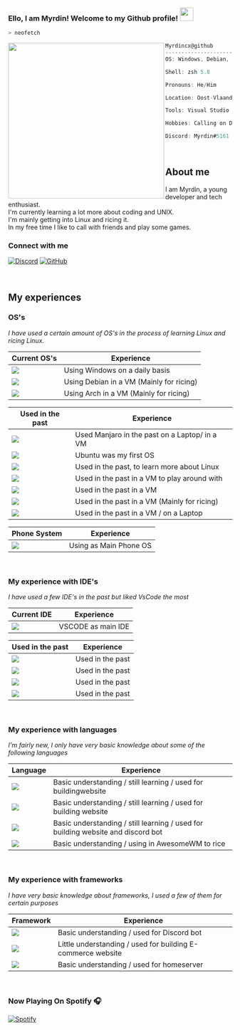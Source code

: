 ### Ello, I am Myrdin! Welcome to my Github profile! <img src="https://raw.githubusercontent.com/Asmit2952/Asmit2952/master/src/wave.gif?token=ATQS65XWY4MME7NJYAZ4LCTBN34AU" width="30px">

```zsh
> neofetch
```

<img align="left" src="https://i.pinimg.com/originals/2a/a6/55/2aa655a91b62c5c635e222cb6ac1b5c6.jpg" width="350" height="350" />

```csharp
Myrdincx@github
-------------------------
OS: Windows, Debian, Arch, ...

Shell: zsh 5.8

Pronouns: He/Him

Location: Oost-Vlaanderen, Belgium

Tools: Visual Studio Code, USB-stick

Hobbies: Calling on Discord, playing the saxophone, learning and coding

Discord: Myrdin#5161

```

<br />

## About me

I am Myrdin, a young developer and tech enthusiast.\
I'm currently learning a lot more about coding and UNIX.\
I'm mainly getting into Linux and ricing it.\
In my free time I like to call with friends and play some games.


### Connect with me
[![Discord](https://img.shields.io/badge/Discord-7289DA?style=for-the-badge&logo=discord&logoColor=white)](https://discord.gg/KVru2J7y57)
[![GitHub](https://img.shields.io/badge/Github-100000?style=for-the-badge&logo=github&logoColor=white)](https://github.com/Myrdincx)

<br />



## My experiences

### OS's
*I have used a certain amount of OS's in the process of learning Linux and ricing Linux.*

Current OS's | Experience
------------ | -------------
<img src="https://img.shields.io/badge/Windows-0078D6?style=for-the-badge&logo=windows&logoColor=white" /> | Using Windows on a daily basis
<img src="https://img.shields.io/badge/Debian-A81D33?style=for-the-badge&logo=debian&logoColor=white" /> | Using Debian in a VM (Mainly for ricing)
<img src="https://img.shields.io/badge/Arch_Linux-1793D1?style=for-the-badge&logo=arch-linux&logoColor=white" /> | Using Arch in a VM (Mainly for ricing)

 
Used in the past | Experience
------------ | -------------
<img src="https://img.shields.io/badge/manjaro-35BF5C?style=for-the-badge&logo=manjaro&logoColor=white" /> | Used Manjaro in the past on a Laptop/ in a VM
<img src="https://img.shields.io/badge/Ubuntu-E95420?style=for-the-badge&logo=ubuntu&logoColor=white" /> | Ubuntu was my first OS
<img src="https://img.shields.io/badge/Kali_Linux-557C94?style=for-the-badge&logo=kali-linux&logoColor=white" /> | Used in the past, to learn more about Linux
<img src="https://img.shields.io/badge/Linux_Mint-87CF3E?style=for-the-badge&logo=linux-mint&logoColor=white" /> | Used in the past in a VM to play around with
<img src="https://img.shields.io/badge/Deepin-007CFF?style=for-the-badge&logo=deepin&logoColor=white" /> | Used in the past in a VM 
<img src="https://img.shields.io/badge/Artix_Linux-10A0CC?style=for-the-badge&logo=artix-linux&logoColor=white" /> | Used in the past in a VM (Mainly for ricing)
<img src="https://img.shields.io/badge/Pop!_OS-48B9C7?style=for-the-badge&logo=Pop!_OS&logoColor=white" /> | Used in the past in a VM / on a Laptop

Phone System | Experience
------------ | -------------
<img src="https://img.shields.io/badge/Android-3DDC84?style=for-the-badge&logo=android&logoColor=white" /> | Using as Main Phone OS

<br />

### My experience with IDE's
*I have used a few IDE's in the past but liked VsCode the most*

Current IDE | Experience
------------ | -------------
<img src="https://img.shields.io/badge/Visual_Studio_Code-0078D4?style=for-the-badge&logo=visual%20studio%20code&logoColor=white" /> | VSCODE as main IDE


Used in the past | Experience
------------ | -------------
<img src="https://img.shields.io/badge/Atom-66595C?style=for-the-badge&logo=Atom&logoColor=white" /> | Used in the past
<img src="https://img.shields.io/badge/sublime_text-%23575757.svg?&style=for-the-badge&logo=sublime-text&logoColor=important" /> | Used in the past
<img src="https://img.shields.io/badge/VIM-%2311AB00.svg?&style=for-the-badge&logo=vim&logoColor=white" /> | Used in the past
<img src="https://img.shields.io/badge/Notepad++-90E59A.svg?style=for-the-badge&logo=notepad%2B%2B&logoColor=black" /> | Used in the past



<br />


### My experience with languages
*I'm fairly new, I only have very basic knowledge about some of the following languages*

Language | Experience
------------ | -------------
<img src="https://img.shields.io/badge/HTML5-E34F26?style=for-the-badge&logo=html5&logoColor=white" /> | Basic understanding / still learning / used for buildingwebsite
<img src="https://img.shields.io/badge/CSS3-1572B6?style=for-the-badge&logo=css3&logoColor=white" /> | Basic understanding / still learning / used for building website
<img src="https://img.shields.io/badge/JavaScript-323330?style=for-the-badge&logo=javascript&logoColor=F7DF1E" /> | Basic understanding / still learning / used for building website and discord bot
<img src="https://img.shields.io/badge/Lua-2C2D72?style=for-the-badge&logo=lua&logoColor=white" /> | Basic understanding / using in AwesomeWM to rice

<br />

### My experience with frameworks
*I have very basic knowledge about frameworks, I used a few of them for certain purposes*

Framework | Experience
------------ | -------------
<img src="https://img.shields.io/badge/Node.js-339933?style=for-the-badge&logo=nodedotjs&logoColor=white" /> | Basic understanding / used for Discord bot
<img src="https://img.shields.io/badge/React-20232A?style=for-the-badge&logo=react&logoColor=61DAFB" /> | Little understanding / used for building E-commerce website
<img src="https://img.shields.io/badge/Docker-2CA5E0?style=for-the-badge&logo=docker&logoColor=white" /> | Basic understanding / used for homeserver

<br />


### Now Playing On Spotify 🎧

[![Spotify](https://spotify-github-profile.vercel.app/api/view?uid=i1yly8kh8edp57h78r4flk797&cover_image=true&theme=novatorem&bar_color=ff6347&bar_color_cover=false)](https://open.spotify.com/user/i1yly8kh8edp57h78r4flk797)
